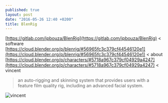 ```yaml
---
published: true
layout: post
date: "2016-05-26 12:40 +0200"
title: BlenRig
---
```

[https://gitlab.com/jpbouza/BlenRig](https://gitlab.com/jpbouza/BlenRig) < software  
[https://cloud.blender.org/p/blenrig/#56965fc3c379cf44546120e1](https://cloud.blender.org/p/blenrig/#56965fc3c379cf44546120e1) < about  
[https://cloud.blender.org/p/characters/#5718a967c379cf04929a4247](https://cloud.blender.org/p/characters/#5718a967c379cf04929a4247) < vincent

> an auto-rigging and skinning system that provides users with a feature film quality rig, including an advanced facial system.

![vincent](http://i.imgur.com/DkgMNzv.jpg)
